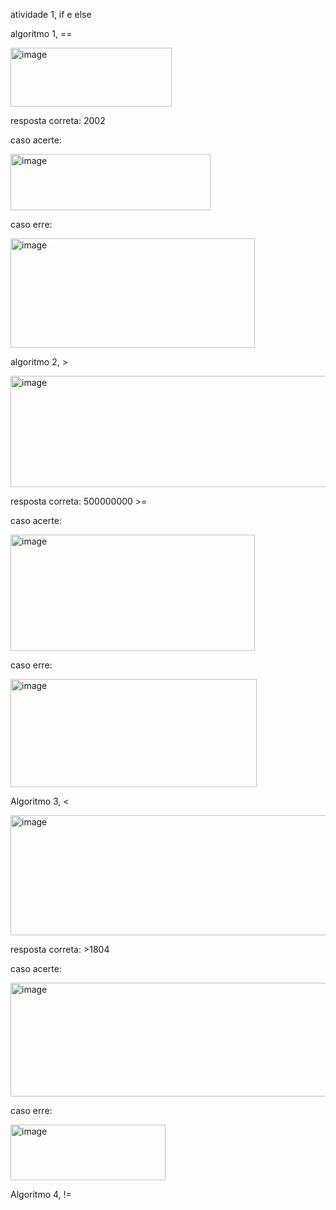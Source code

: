atividade 1, if e else

algoritmo 1, ==

<img width="258" height="94" alt="image" src="https://github.com/user-attachments/assets/d96e5757-dc13-4bdc-8465-8ec77769b657" />

resposta correta: 2002

caso acerte:

<img width="320" height="90" alt="image" src="https://github.com/user-attachments/assets/b8264445-9d02-4ef0-a72b-26d7d108cfdc" />

caso erre:

<img width="391" height="175" alt="image" src="https://github.com/user-attachments/assets/07c01c90-d2f1-4484-b98f-1bb2df0a9cdc" />


algoritmo 2, >

<img width="568" height="178" alt="image" src="https://github.com/user-attachments/assets/00d13d1e-212d-4015-a7a6-d2fce80dc0bd" />

resposta correta: 500000000 >=

caso acerte:

<img width="391" height="186" alt="image" src="https://github.com/user-attachments/assets/3d38a3c8-df74-4497-a256-09719032514c" />

caso erre:

<img width="394" height="173" alt="image" src="https://github.com/user-attachments/assets/015ce799-005d-4801-8a7a-3ace37de26d1" />


Algoritmo 3, <

<img width="678" height="192" alt="image" src="https://github.com/user-attachments/assets/9985ca29-0a44-4854-b2f4-da8f6fbcd176" />

resposta correta: >1804

caso acerte:

<img width="597" height="182" alt="image" src="https://github.com/user-attachments/assets/d66b677d-cc08-4ce6-87a7-c17d94df2429" />

caso erre:

<img width="248" height="89" alt="image" src="https://github.com/user-attachments/assets/44743d7d-c683-48d2-880b-2fdeb0c583c0" />

Algoritmo 4, !=
